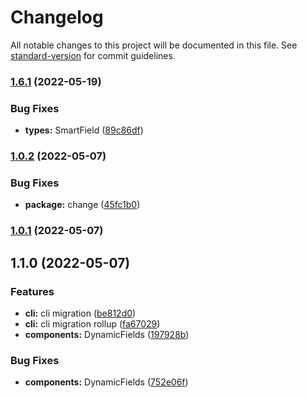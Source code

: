 # Changelog

All notable changes to this project will be documented in this file. See [standard-version](https://github.com/conventional-changelog/standard-version) for commit guidelines.

### [1.6.1](https://github.com/pyvvo/react-hm-dynamic-form/compare/v1.6.0...v1.6.1) (2022-05-19)


### Bug Fixes

* **types:** SmartField ([89c86df](https://github.com/pyvvo/react-hm-dynamic-form/commit/89c86df408e58681be398b99037ede7a05c074a0))

### [1.0.2](https://github.com/pyvvo/react-hm-dynamic-form/compare/v1.0.1...v1.0.2) (2022-05-07)


### Bug Fixes

* **package:** change ([45fc1b0](https://github.com/pyvvo/react-hm-dynamic-form/commit/45fc1b0484083b17013d80218b8392f5332323da))

### [1.0.1](https://github.com/pyvvo/react-hm-dynamic-form/compare/v1.1.0...v1.0.1) (2022-05-07)

## 1.1.0 (2022-05-07)


### Features

* **cli:** cli migration ([be812d0](https://github.com/pyvvo/react-hm-dynamic-form/commit/be812d0c457b49fe644cc21b5b5f2a581a125b1c))
* **cli:** cli migration rollup ([fa67029](https://github.com/pyvvo/react-hm-dynamic-form/commit/fa670297f9a1671d2417bcb0352505e7a00c1325))
* **components:** DynamicFields ([197928b](https://github.com/pyvvo/react-hm-dynamic-form/commit/197928b9776fb77e6a7801c47f51bc404ae99ae7))


### Bug Fixes

* **components:** DynamicFields ([752e06f](https://github.com/pyvvo/react-hm-dynamic-form/commit/752e06fb2f16a574a5c7e3067eb959045d3b3fba))
